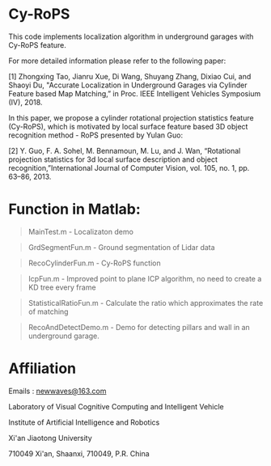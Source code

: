 
# Cy-RoPS

This code implements localization algorithm in underground garages with Cy-RoPS feature.

For more detailed information please refer to the following paper:

[1] Zhongxing Tao, Jianru Xue, Di Wang, Shuyang Zhang, Dixiao Cui, and Shaoyi Du, "Accurate Localization in Underground Garages via Cylinder Feature based Map Matching,” in Proc. IEEE Intelligent Vehicles Symposium (IV), 2018.


In this paper, we propose a cylinder rotational projection statistics feature (Cy-RoPS), which is motivated by local surface feature based 3D object recognition method - RoPS presented by Yulan Guo:

[2] Y. Guo, F. A. Sohel, M. Bennamoun, M. Lu, and J. Wan, “Rotational projection statistics for 3d local surface description and object recognition,”International Journal of Computer Vision, vol. 105, no. 1, pp. 63–86, 2013.

# Function in Matlab:

> MainTest.m		-	Localizaton demo

> GrdSegmentFun.m		-	Ground segmentation of Lidar data

> RecoCylinderFun.m	-	Cy-RoPS function
	
> IcpFun.m		-	Improved point to plane ICP algorithm, no need to create a KD tree every frame

> StatisticalRatioFun.m	- 	Calculate the ratio which approximates the rate of matching

> RecoAndDetectDemo.m	-	Demo for detecting pillars and wall in an underground garage.

#  Affiliation

Emails : newwaves@163.com

Laboratory of Visual Cognitive Computing and Intelligent Vehicle

Institute of Artificial Intelligence and Robotics

Xi'an Jiaotong University

710049 Xi'an, Shaanxi, 710049, P.R. China

